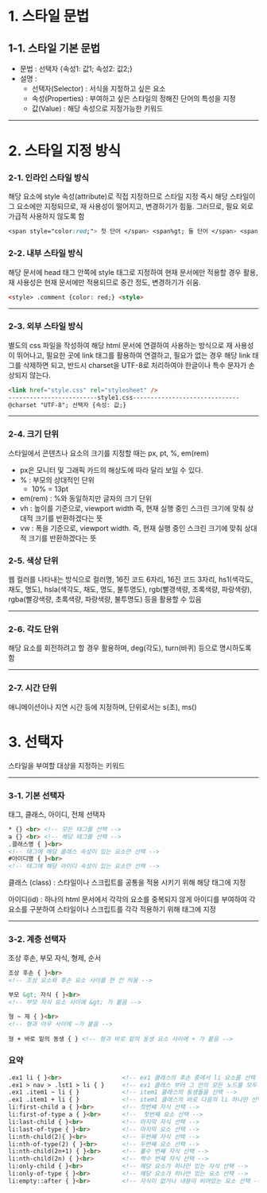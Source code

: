 # 1. 스타일 문법

## 1-1. 스타일 기본 문법

- 문법 : 선택자 {속성1: 값1; 속성2: 값2;}
- 설명 :
    - 선택자(Selector) : 서식을 지정하고 싶은 요소
    - 속성(Properties) : 부여하고 싶은 스타일의 정해진 단어의 특성을 지정
    - 값(Value) : 해당 속성으로 지정가능한 키워드
    

---

# 2. 스타일 지정 방식

### 2-1. 인라인 스타일 방식

해당 요소에 style 속성(attribute)로 직접 지정하므로 스타일 지정 즉시 해당 스타일이 그 요소에만 지정되므로, 재 사용성이 떨어지고, 변경하기가 힘듦. 그러므로, 필요 외로 가급적 사용하지 않도록 함

```css
<span style="color:red;"> 첫 단어 </span> <span%gt; 둘 단어 </span> <span style="color:blue;"> 셋 단어 </span>
```

### 2-2. 내부 스타일 방식

해당 문서에 head 태그 안쪽에 style 태그로 지정하여 현재 문서에만 적용할 경우 활용, 재 사용성은 현재 문서에만 적용되므로 중간 정도, 변경하기가 쉬움.

```html
<⁢style> .comment {color: red;} <style>
```

---

### 2-3. 외부 스타일 방식

별도의 css 파일을 작성하여 해당 html 문서에 연결하여 사용하는 방식으로 재 사용성이 뛰어나고, 필요한 곳에 link 태그를 활용하여 연결하고, 필요가 없는 경우 해당 link 태그를 삭제하면 되고, 반드시 charset을 UTF-8로 처리하여야 한글이나 특수 문자가 손상되지 않는다.

```html
<link href="style.css" rel="stylesheet" />
-------------------------style1.css------------------------------
@charset "UTF-8"; 선택자 {속성: 값;}
```

---

### 2-4. 크기 단위

스타일에서 콘텐츠나 요소의 크기를 지정할 때는 px, pt, %, em(rem)

- px은 모니터 및 그래픽 카드의 해상도에 따라 달리 보일 수 있다.
- % : 부모의 상대적인 단위
    - 10% = 13pt
- em(rem) : %와 동일하지만 글자의 크기 단위
- vh : 높이를 기준으로, viewport width 즉, 현재 실행 중인 스크린 크기에 맞춰 상대적 크기를 반환하겠다는 뜻
- vw : 폭을 기준으로, viewport width. 즉, 현재 실행 중인 스크린 크기에 맞춰 상대적 크기를 반환하겠다는 뜻

### 2-5. 색상 단위

웹 컬러를 나타내는 방식으로 컬러명, 16진 코드 6자리, 16진 코드 3자리, hs1(색각도, 채도, 명도), hsla(색각도, 채도, 명도, 불투명도), rgb(빨갱색량, 초록색량, 파랑색량), rgba(빨강색량, 초록색량, 파랑색량, 불투명도) 등을 활용할 수 있음

---

### 2-6. 각도 단위

해당 요소를 회전하려고 할 경우 활용하며, deg(각도), turn(바퀴) 등으로 명시하도록 함

---

### 2-7. 시간 단위

애니메이션이나 지연 시간 등에 지정하며, 단위로서는 s(초), ms()

# 3. 선택자

스타일을 부여할 대상을 지정하는 키워드

---

### 3-1. 기본 선택자

태그, 클래스, 아이디, 전체 선택자

```html
* {} <br> <!-- 모든 태그를 선택 -->
a {} <br> <!-- 해당 태그를 선택 -->
.클래스명 { }<br> 
<!-- 태그에 해당 클래스 속성이 있는 요소만 선택 -->
#아이디명 { }<br> 
<!-- 태그에 해당 아이디 속성이 있는 요소만 선택 -->
```

클래스 (class) : 스타일이나 스크립트를 공통을 적용 시키기 위해 해당 태그에 지정

아이디(id) : 하나의 html 문서에서 각각의 요소를 중복되지 않게 아이디를 부여하여 각 요소를 구분하여 스타일이나 스크립트를 각각 적용하기 위해 태그에 지정

---

### 3-2. 계층 선택자

조상 후손, 부모 자식, 형제, 순서

```html
조상 후손 { }<br>
<!-- 조상 요소와 후손 요소 사이를 한 칸 띄움 -->

부모 &gt; 자식 { }<br>
<!-- 부모 자식 요소 사이에 &gt; 가 붙음 -->

형 ~ 제 { }<br> 
<!-- 형과 아우 사이에 ~가 붙음 -->
       
형 + 바로 밑의 동생 { } <!-- 형과 바로 밑의 동생 요소 사이에 + 가 붙음 -->
```

### 요약

```html
.ex1 li { }<br>                 <!-- ex1 클래스의 후손 중에서 li 요소를 선택 -->
.ex1 > nav > .lst1 > li { }     <!-- ex1 클래스 부터 그 안의 모든 노드를 모두 기재 -->
.ex1 .item1 ~ li { }            <!-- item1 클래스의 동생들을 선택 -->
.ex1 .item1 + li { }            <!-- item1 클래스의 바로 다음의 li 하나만 선택 -->
li:first-child a { }<br>        <!-- 첫번째 자식 선택 -->
li:first-of-type a { }<br>      <!--  첫번째 요소 선택 -->
li:last-child { }<br>           <!-- 마지막 자식 선택 -->
li:last-of-type { }<br>         <!-- 마지막 요소 선택 -->
li:nth-child(2){ }<br>          <!-- 두번째 자식 선택 -->
li:nth-of-type(2) { }<br>       <!-- 두번째 요소 선택 -->
li:nth-child(2n+1) { }<br>      <!-- 홀수 번째 자식 선택 -->
li:nth-child(2n) { }<br>        <!-- 짝수 번째 자식 선택 -->
li:only-child { }<br>           <!-- 해당 요소가 하나만 있는 자식 선택 -->
li:only-of-type { }<br>         <!-- 해당 요소가 하나만 있는 요소 선택 -->
li:empty::after { }<br>         <!-- 자식이 없거나 내용이 비어있는 요소 선택 -->
```